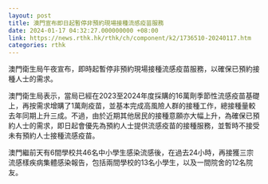 ```yaml
---
layout: post
title: 澳門宣布即日起暫停非預約現場接種流感疫苗服務
date: 2024-01-17 04:32:27.000000000 +08:00
link: https://news.rthk.hk/rthk/ch/component/k2/1736510-20240117.htm
categories: rthk
---
```


澳門衛生局午夜宣布，即時起暫停非預約現場接種流感疫苗服務，以確保已預約接種人士的需求。

澳門衛生局表示，當局已經在2023至2024年度採購的16萬劑季節性流感疫苗基礎上，再按需求增購了1萬劑疫苗，並基本完成高風險人群的接種工作，總接種量較去年同期上升三成。不過，由於近期其他居民的接種意願亦大幅上升，為確保已預約人士的需求，即日起會優先為預約人士提供流感疫苗的接種服務，並暫時不接受未有預約人士接種流感疫苗。

澳門繼前天有6間學校共46名中小學生感染流感後，在過去24小時，再接獲三宗流感樣疾病集體感染報告，包括兩間學校的13名小學生，以及一間院舍的12名院友。
